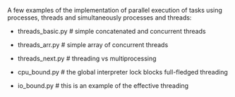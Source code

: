 A few examples of the implementation of parallel execution of tasks using processes, threads and simultaneously processes and threads:

* threads_basic.py  # simple concatenated and concurrent threads
* threads_arr.py    # simple array of concurrent threads
* threads_next.py   # threading vs multiprocessing

* cpu_bound.py      # the global interpreter lock blocks full-fledged threading
* io_bound.py       # this is an example of the effective threading